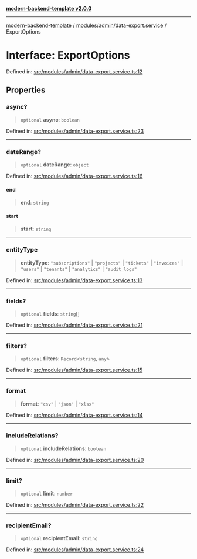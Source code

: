 [**modern-backend-template v2.0.0**](../../../../README.md)

***

[modern-backend-template](../../../../modules.md) / [modules/admin/data-export.service](../README.md) / ExportOptions

# Interface: ExportOptions

Defined in: [src/modules/admin/data-export.service.ts:12](https://github.com/maemreyo/saas-4cus-nodejs/blob/2a5b3f3aa11335dfa561e80e1feabb8e6084261e/src/modules/admin/data-export.service.ts#L12)

## Properties

### async?

> `optional` **async**: `boolean`

Defined in: [src/modules/admin/data-export.service.ts:23](https://github.com/maemreyo/saas-4cus-nodejs/blob/2a5b3f3aa11335dfa561e80e1feabb8e6084261e/src/modules/admin/data-export.service.ts#L23)

***

### dateRange?

> `optional` **dateRange**: `object`

Defined in: [src/modules/admin/data-export.service.ts:16](https://github.com/maemreyo/saas-4cus-nodejs/blob/2a5b3f3aa11335dfa561e80e1feabb8e6084261e/src/modules/admin/data-export.service.ts#L16)

#### end

> **end**: `string`

#### start

> **start**: `string`

***

### entityType

> **entityType**: `"subscriptions"` \| `"projects"` \| `"tickets"` \| `"invoices"` \| `"users"` \| `"tenants"` \| `"analytics"` \| `"audit_logs"`

Defined in: [src/modules/admin/data-export.service.ts:13](https://github.com/maemreyo/saas-4cus-nodejs/blob/2a5b3f3aa11335dfa561e80e1feabb8e6084261e/src/modules/admin/data-export.service.ts#L13)

***

### fields?

> `optional` **fields**: `string`[]

Defined in: [src/modules/admin/data-export.service.ts:21](https://github.com/maemreyo/saas-4cus-nodejs/blob/2a5b3f3aa11335dfa561e80e1feabb8e6084261e/src/modules/admin/data-export.service.ts#L21)

***

### filters?

> `optional` **filters**: `Record`\<`string`, `any`\>

Defined in: [src/modules/admin/data-export.service.ts:15](https://github.com/maemreyo/saas-4cus-nodejs/blob/2a5b3f3aa11335dfa561e80e1feabb8e6084261e/src/modules/admin/data-export.service.ts#L15)

***

### format

> **format**: `"csv"` \| `"json"` \| `"xlsx"`

Defined in: [src/modules/admin/data-export.service.ts:14](https://github.com/maemreyo/saas-4cus-nodejs/blob/2a5b3f3aa11335dfa561e80e1feabb8e6084261e/src/modules/admin/data-export.service.ts#L14)

***

### includeRelations?

> `optional` **includeRelations**: `boolean`

Defined in: [src/modules/admin/data-export.service.ts:20](https://github.com/maemreyo/saas-4cus-nodejs/blob/2a5b3f3aa11335dfa561e80e1feabb8e6084261e/src/modules/admin/data-export.service.ts#L20)

***

### limit?

> `optional` **limit**: `number`

Defined in: [src/modules/admin/data-export.service.ts:22](https://github.com/maemreyo/saas-4cus-nodejs/blob/2a5b3f3aa11335dfa561e80e1feabb8e6084261e/src/modules/admin/data-export.service.ts#L22)

***

### recipientEmail?

> `optional` **recipientEmail**: `string`

Defined in: [src/modules/admin/data-export.service.ts:24](https://github.com/maemreyo/saas-4cus-nodejs/blob/2a5b3f3aa11335dfa561e80e1feabb8e6084261e/src/modules/admin/data-export.service.ts#L24)
